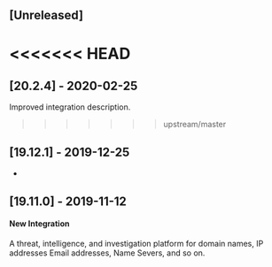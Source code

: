 ## [Unreleased]


<<<<<<< HEAD
=======
## [20.2.4] - 2020-02-25
Improved integration description.

>>>>>>> upstream/master
## [19.12.1] - 2019-12-25
-

## [19.11.0] - 2019-11-12
#### New Integration
A threat, intelligence, and investigation platform for domain names, IP addresses Email addresses, Name Severs, and so on.